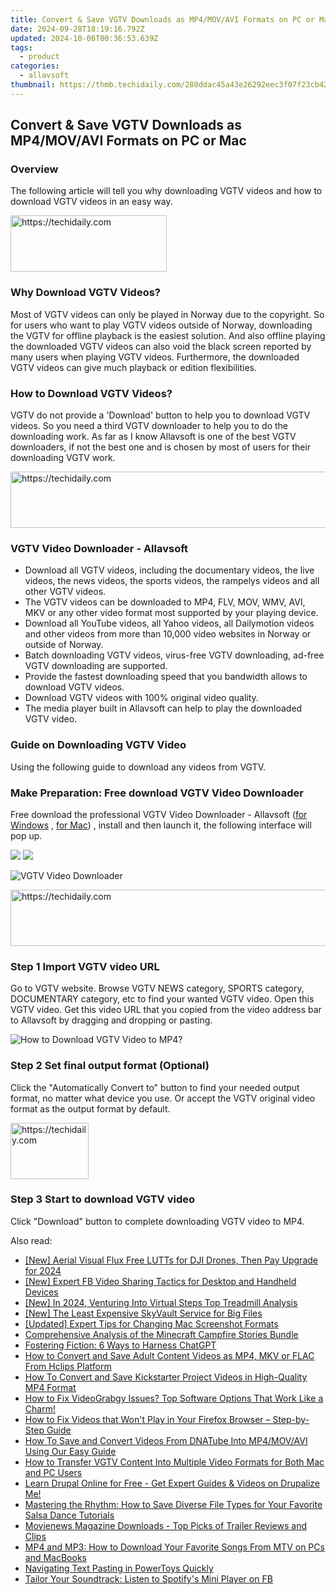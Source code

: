 ```yaml
---
title: Convert & Save VGTV Downloads as MP4/MOV/AVI Formats on PC or Mac
date: 2024-09-28T18:19:16.792Z
updated: 2024-10-06T00:36:53.639Z
tags:
  - product
categories:
  - allavsoft
thumbnail: https://thmb.techidaily.com/280ddac45a43e26292eec3f07f23cb423510585b526fcae65189b9637edf5522.jpg
---
```


## Convert & Save VGTV Downloads as MP4/MOV/AVI Formats on PC or Mac

### Overview

The following article will tell you why downloading VGTV videos and how to download VGTV videos in an easy way.

<!-- affiliate ads begin -->
<a href="https://review-au.sjv.io/c/5597632/2098705/14409" target="_top" id="2098705">
  <img src="//a.impactradius-go.com/display-ad/14409-2098705" border="0" alt="https://techidaily.com" width="250" height="90"/>
</a>
<img height="0" width="0" src="https://review-au.sjv.io/i/5597632/2098705/14409" style="position:absolute;visibility:hidden;" border="0" />
<!-- affiliate ads end -->

### Why Download VGTV Videos?

Most of VGTV videos can only be played in Norway due to the copyright. So for users who want to play VGTV videos outside of Norway, downloading the VGTV for offline playback is the easiest solution. And also offline playing the downloaded VGTV videos can also void the black screen reported by many users when playing VGTV videos. Furthermore, the downloaded VGTV videos can give much playback or edition flexibilities.

### How to Download VGTV Videos?

VGTV do not provide a 'Download' button to help you to download VGTV videos. So you need a third VGTV downloader to help you to do the downloading work. As far as I know Allavsoft is one of the best VGTV downloaders, if not the best one and is chosen by most of users for their downloading VGTV work.

<!-- affiliate ads begin -->
<a href="https://appsumo.8odi.net/c/5597632/2137379/7443" target="_top" id="2137379">
  <img src="//a.impactradius-go.com/display-ad/7443-2137379" border="0" alt="https://techidaily.com" width="728" height="90"/>
</a>
<img height="0" width="0" src="https://appsumo.8odi.net/i/5597632/2137379/7443" style="position:absolute;visibility:hidden;" border="0" />
<!-- affiliate ads end -->

### VGTV Video Downloader - Allavsoft

* Download all VGTV videos, including the documentary videos, the live videos, the news videos, the sports videos, the rampelys videos and all other VGTV videos.
* The VGTV videos can be downloaded to MP4, FLV, MOV, WMV, AVI, MKV or any other video format most supported by your playing device.
* Download all YouTube videos, all Yahoo videos, all Dailymotion videos and other videos from more than 10,000 video websites in Norway or outside of Norway.
* Batch downloading VGTV videos, virus-free VGTV downloading, ad-free VGTV downloading are supported.
* Provide the fastest downloading speed that you bandwidth allows to download VGTV videos.
* Download VGTV videos with 100% original video quality.
* The media player built in Allavsoft can help to play the downloaded VGTV video.

### Guide on Downloading VGTV Video

Using the following guide to download any videos from VGTV.

### Make Preparation: Free download VGTV Video Downloader

Free download the professional VGTV Video Downloader - Allavsoft ([for Windows](https://tools.techidaily.com/allavsoft/products/) , [for Mac](https://tools.techidaily.com/allavsoft/products/)) , install and then launch it, the following interface will pop up.

[![](https://www.allavsoft.com/how-to/../images/how-to/free-download-win.jpg)](https://tools.techidaily.com/allavsoft/products/) [![](https://www.allavsoft.com/how-to/../images/how-to/free-download-mac.jpg)](https://tools.techidaily.com/allavsoft/products/)

![VGTV Video Downloader](https://www.allavsoft.com/how-to/../images/allavsoft/screen-shot-600.jpg)

<!-- affiliate ads begin -->
<a href="https://appsumo.8odi.net/c/5597632/2043855/7443" target="_top" id="2043855">
  <img src="//a.impactradius-go.com/display-ad/7443-2043855" border="0" alt="https://techidaily.com" width="728" height="90"/>
</a>
<img height="0" width="0" src="https://appsumo.8odi.net/i/5597632/2043855/7443" style="position:absolute;visibility:hidden;" border="0" />
<!-- affiliate ads end -->

### Step 1 Import VGTV video URL

Go to VGTV website. Browse VGTV NEWS category, SPORTS category, DOCUMENTARY category, etc to find your wanted VGTV video. Open this VGTV video. Get this video URL that you copied from the video address bar to Allavsoft by dragging and dropping or pasting.

![How to Download VGTV Video to MP4?](https://www.allavsoft.com/how-to/../images/how-to/download-rtmp-video/download-rtmp-video.jpg)

### Step 2 Set final output format (Optional)

Click the "Automatically Convert to" button to find your needed output format, no matter what device you use. Or accept the VGTV original video format as the output format by default.

<!-- affiliate ads begin -->
<a href="https://aligracehair.sjv.io/c/5597632/2135365/19272" target="_top" id="2135365">
  <img src="//a.impactradius-go.com/display-ad/19272-2135365" border="0" alt="https://techidaily.com" width="125" height="90"/>
</a>
<img height="0" width="0" src="https://aligracehair.sjv.io/i/5597632/2135365/19272" style="position:absolute;visibility:hidden;" border="0" />
<!-- affiliate ads end -->

### Step 3 Start to download VGTV video

Click "Download" button to complete downloading VGTV video to MP4.

<ins class="adsbygoogle"
     style="display:block"
     data-ad-format="autorelaxed"
     data-ad-client="ca-pub-7571918770474297"
     data-ad-slot="1223367746"></ins>

<ins class="adsbygoogle"
     style="display:block"
     data-ad-client="ca-pub-7571918770474297"
     data-ad-slot="8358498916"
     data-ad-format="auto"
     data-full-width-responsive="true"></ins>

<span class="atpl-alsoreadstyle">Also read:</span>
<div><ul>
<li><a href="https://fox-info.techidaily.com/new-aerial-visual-flux-free-lutts-for-dji-drones-then-pay-upgrade-for-2024/"><u>[New] Aerial Visual Flux Free LUTTs for DJI Drones, Then Pay Upgrade for 2024</u></a></li>
<li><a href="https://facebook-video-files.techidaily.com/new-expert-fb-video-sharing-tactics-for-desktop-and-handheld-devices/"><u>[New] Expert FB Video Sharing Tactics for Desktop and Handheld Devices</u></a></li>
<li><a href="https://vp-tips.techidaily.com/new-in-2024-venturing-into-virtual-steps-top-treadmill-analysis/"><u>[New] In 2024, Venturing Into Virtual Steps Top Treadmill Analysis</u></a></li>
<li><a href="https://some-tips.techidaily.com/new-the-least-expensive-skyvault-service-for-big-files/"><u>[New] The Least Expensive SkyVault Service for Big Files</u></a></li>
<li><a href="https://screen-recording.techidaily.com/updated-expert-tips-for-changing-mac-screenshot-formats/"><u>[Updated] Expert Tips for Changing Mac Screenshot Formats</u></a></li>
<li><a href="https://buynow-tips.techidaily.com/comprehensive-analysis-of-the-minecraft-campfire-stories-bundle/"><u>Comprehensive Analysis of the Minecraft Campfire Stories Bundle</u></a></li>
<li><a href="https://tech-revival.techidaily.com/fostering-fiction-6-ways-to-harness-chatgpt/"><u>Fostering Fiction: 6 Ways to Harness ChatGPT</u></a></li>
<li><a href="https://win-data.techidaily.com/how-to-convert-and-save-adult-content-videos-as-mp4-mkv-or-flac-from-hclips-platform/"><u>How to Convert and Save Adult Content Videos as MP4, MKV or FLAC From Hclips Platform</u></a></li>
<li><a href="https://win-data.techidaily.com/how-to-convert-and-save-kickstarter-project-videos-in-high-quality-mp4-format/"><u>How To Convert and Save Kickstarter Project Videos in High-Quality MP4 Format</u></a></li>
<li><a href="https://win-data.techidaily.com/how-to-fix-videograbgy-issues-top-software-options-that-work-like-a-charm/"><u>How to Fix VideoGrabgy Issues? Top Software Options That Work Like a Charm!</u></a></li>
<li><a href="https://win-solutions.techidaily.com/how-to-fix-videos-that-wont-play-in-your-firefox-browser-step-by-step-guide/"><u>How to Fix Videos that Won't Play in Your Firefox Browser – Step-by-Step Guide</u></a></li>
<li><a href="https://win-data.techidaily.com/how-to-save-and-convert-videos-from-dnatube-into-mp4movavi-using-our-easy-guide/"><u>How To Save and Convert Videos From DNATube Into MP4/MOV/AVI Using Our Easy Guide</u></a></li>
<li><a href="https://win-data.techidaily.com/how-to-transfer-vgtv-content-into-multiple-video-formats-for-both-mac-and-pc-users/"><u>How to Transfer VGTV Content Into Multiple Video Formats for Both Mac and PC Users</u></a></li>
<li><a href="https://win-data.techidaily.com/learn-drupal-online-for-free-get-expert-guides-and-videos-on-drupalize-me/"><u>Learn Drupal Online for Free - Get Expert Guides & Videos on Drupalize Me!</u></a></li>
<li><a href="https://win-data.techidaily.com/mastering-the-rhythm-how-to-save-diverse-file-types-for-your-favorite-salsa-dance-tutorials/"><u>Mastering the Rhythm: How to Save Diverse File Types for Your Favorite Salsa Dance Tutorials</u></a></li>
<li><a href="https://win-data.techidaily.com/movienews-magazine-downloads-top-picks-of-trailer-reviews-and-clips/"><u>Movienews Magazine Downloads - Top Picks of Trailer Reviews and Clips</u></a></li>
<li><a href="https://win-data.techidaily.com/mp4-and-mp3-how-to-download-your-favorite-songs-from-mtv-on-pcs-and-macbooks/"><u>MP4 and MP3: How to Download Your Favorite Songs From MTV on PCs and MacBooks</u></a></li>
<li><a href="https://windows11.techidaily.com/navigating-text-pasting-in-powertoys-quickly/"><u>Navigating Text Pasting in PowerToys Quickly</u></a></li>
<li><a href="https://facebook.techidaily.com/tailor-your-soundtrack-listen-to-spotifys-mini-player-on-fb/"><u>Tailor Your Soundtrack: Listen to Spotify's Mini Player on FB</u></a></li>
</ul></div>

